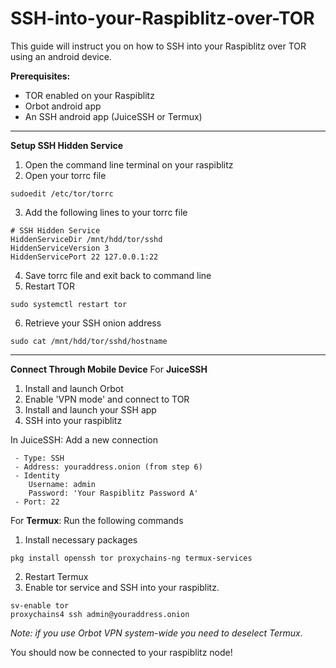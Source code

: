 

# SSH-into-your-Raspiblitz-over-TOR

This guide will instruct you on how to SSH into your Raspiblitz over TOR using an android device.



**Prerequisites:**
- TOR enabled on your Raspiblitz 
- Orbot android app
- An SSH android app (JuiceSSH or Termux)

----------------------------------------------

**Setup SSH Hidden Service**
1. Open the command line terminal on your raspiblitz
2. Open your torrc file
  ```
  sudoedit /etc/tor/torrc
  ```
3. Add the following lines to your torrc file  
  ```
  # SSH Hidden Service
  HiddenServiceDir /mnt/hdd/tor/sshd
  HiddenServiceVersion 3
  HiddenServicePort 22 127.0.0.1:22
  ```
4. Save torrc file and exit back to command line
5. Restart TOR
  ```
  sudo systemctl restart tor
  ```
6. Retrieve your SSH onion address
  ```
  sudo cat /mnt/hdd/tor/sshd/hostname
  ```

----------------------------------------------

**Connect Through Mobile Device**
For **JuiceSSH**
  1. Install and launch Orbot
  2. Enable 'VPN mode' and connect to TOR
  3. Install and launch your SSH app
  4. SSH into your raspiblitz

  In JuiceSSH: Add a new connection
  ```
   - Type: SSH
   - Address: youraddress.onion (from step 6)
   - Identity
      Username: admin
      Password: 'Your Raspiblitz Password A'
   - Port: 22
  ```
For **Termux**: Run the following commands
  1. Install necessary packages
  ```
  pkg install openssh tor proxychains-ng termux-services
  ```
  2. Restart Termux
  3. Enable tor service and SSH into your raspiblitz.
  ```
  sv-enable tor
  proxychains4 ssh admin@youraddress.onion
  ```
  *Note: if you use Orbot VPN system-wide you need to deselect Termux.*
  
You should now be connected to your raspiblitz node!

